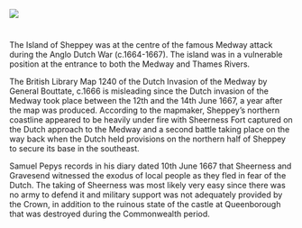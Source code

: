 <a href="https://juncture-digital.org"><img src="https://juncture-digital.org/images/ve-button.png"></a>
<param ve-config title="Sheppey at war in the 17th century" author="Dr Melanie Caiazza" layout="vtl" banner="/images/banners/17c.jpg"> 

<param ve-entity eid="Q1500299" aliases="Sheppey"> 
<param ve-entity eid="Q1003196" aliases="Sheerness">
<param ve-entity eid="Q17643879" aliases="Queenborough">

#

The Island of Sheppey was at the centre of the famous Medway attack during the Anglo Dutch War (c.1664-1667).  The <span data-mouseover-image-zoomto="2770,1927,1182,811">island</span> was in a vulnerable position at the entrance to both the Medway and Thames Rivers. 
<param ve-image url="https://stor.artstor.org/stor/4372cb1f-b4ec-424b-8d82-c97f26203826" label="Narrative map of the Raid on Chatham" attribution="By kind permission of Marrin Books">

The British Library Map 1240 of the Dutch Invasion of the Medway by General Bouttate, c.1666 is misleading since the Dutch invasion of the Medway took place between the 12th and the 14th June 1667, a year after the map was produced.  According to the mapmaker, Sheppey’s northern coastline appeared to be heavily under fire with Sheerness Fort captured on the Dutch approach to the Medway and a second battle taking place on the way back when the Dutch held provisions on the northern half of Sheppey to secure its base in the southeast.  
<param ve-image url="https://upload.wikimedia.org/wikipedia/commons/0/0e/The_Raid_on_the_Medway_by_Willem_Schellinks_Rijksmuseum_Amsterdam_SK-C-1737.jpg" label="The raid on the Medway" attribution="by Willem Schellinks, Rijksmuseum, CC0, via Wikimedia Commons">

Samuel Pepys records in his diary dated 10th June 1667 that Sheerness and Gravesend witnessed the exodus of local people as they fled in fear of the Dutch.  The taking of Sheerness was most likely very easy since there was no army to defend it and military support was not adequately provided by the Crown, in addition to the ruinous state of the castle at Queenborough that was destroyed during the Commonwealth period.
<param ve-image url="https://upload.wikimedia.org/wikipedia/commons/8/85/Dutch_Attack_on_the_Medway%2C_9-14_June_1667_RMG_BHC0293.tiff" label="Dutch Attack on the Medway, 9-14th June" attribution="Peter van de Velde, Public domain, via Wikimedia Commons">
